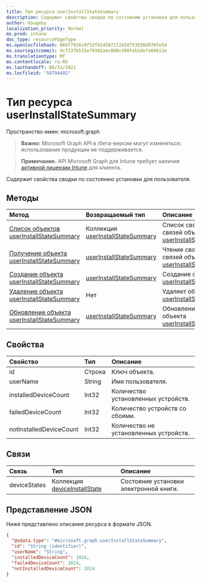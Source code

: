 ```yaml
---
title: Тип ресурса userInstallStateSummary
description: Содержит свойства сводки по состоянию установки для пользователя.
author: dougeby
localization_priority: Normal
ms.prod: intune
doc_type: resourcePageType
ms.openlocfilehash: 06bf7916c8f52f024507172428753030d078fe5d
ms.sourcegitcommit: dcf237b515e70302aec0d0c490feb1de7a60613e
ms.translationtype: MT
ms.contentlocale: ru-RU
ms.lasthandoff: 08/31/2021
ms.locfileid: "58794492"
---
```

# <a name="userinstallstatesummary-resource-type"></a>Тип ресурса userInstallStateSummary

Пространство имен: microsoft.graph

> **Важно:** Microsoft Graph API в /бета-версии могут изменяться; использование продукции не поддерживается.

> **Примечание.** API Microsoft Graph для Intune требует наличия [активной лицензии Intune](https://go.microsoft.com/fwlink/?linkid=839381) для клиента.

Содержит свойства сводки по состоянию установки для пользователя.

## <a name="methods"></a>Методы
|Метод|Возвращаемый тип|Описание|
|:---|:---|:---|
|[Список объектов userInstallStateSummary](../api/intune-books-userinstallstatesummary-list.md)|Коллекция [userInstallStateSummary](../resources/intune-books-userinstallstatesummary.md)|Список свойств и связей объектов [userInstallStateSummary](../resources/intune-books-userinstallstatesummary.md).|
|[Получение объекта userInstallStateSummary](../api/intune-books-userinstallstatesummary-get.md)|[userInstallStateSummary](../resources/intune-books-userinstallstatesummary.md)|Чтение свойств и связей объекта [userInstallStateSummary](../resources/intune-books-userinstallstatesummary.md).|
|[Создание объекта userInstallStateSummary](../api/intune-books-userinstallstatesummary-create.md)|[userInstallStateSummary](../resources/intune-books-userinstallstatesummary.md)|Создание объекта [userInstallStateSummary](../resources/intune-books-userinstallstatesummary.md).|
|[Удаление объекта userInstallStateSummary](../api/intune-books-userinstallstatesummary-delete.md)|Нет|Удаляет объект [userInstallStateSummary](../resources/intune-books-userinstallstatesummary.md).|
|[Обновление объекта userInstallStateSummary](../api/intune-books-userinstallstatesummary-update.md)|[userInstallStateSummary](../resources/intune-books-userinstallstatesummary.md)|Обновление свойств объекта [userInstallStateSummary](../resources/intune-books-userinstallstatesummary.md).|

## <a name="properties"></a>Свойства
|Свойство|Тип|Описание|
|:---|:---|:---|
|id|Строка|Ключ объекта.|
|userName|String|Имя пользователя.|
|installedDeviceCount|Int32|Количество установленных устройств.|
|failedDeviceCount|Int32|Количество устройств со сбоями.|
|notInstalledDeviceCount|Int32|Количество не установленных устройств.|

## <a name="relationships"></a>Связи
|Связь|Тип|Описание|
|:---|:---|:---|
|deviceStates|Коллекция [deviceInstallState](../resources/intune-books-deviceinstallstate.md)|Состояние установки электронной книги.|

## <a name="json-representation"></a>Представление JSON
Ниже представлено описание ресурса в формате JSON.
<!-- {
  "blockType": "resource",
  "keyProperty": "id",
  "@odata.type": "microsoft.graph.userInstallStateSummary"
}
-->
``` json
{
  "@odata.type": "#microsoft.graph.userInstallStateSummary",
  "id": "String (identifier)",
  "userName": "String",
  "installedDeviceCount": 1024,
  "failedDeviceCount": 1024,
  "notInstalledDeviceCount": 1024
}
```



